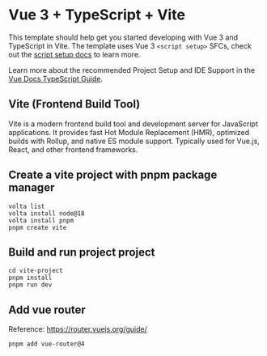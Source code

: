 # Vue 3 + TypeScript + Vite

This template should help get you started developing with Vue 3 and TypeScript in Vite. The template uses Vue 3 `<script setup>` SFCs, check out the [script setup docs](https://v3.vuejs.org/api/sfc-script-setup.html#sfc-script-setup) to learn more.

Learn more about the recommended Project Setup and IDE Support in the [Vue Docs TypeScript Guide](https://vuejs.org/guide/typescript/overview.html#project-setup).

## Vite (Frontend Build Tool)
Vite is a modern frontend build tool and development server for JavaScript applications.
It provides fast Hot Module Replacement (HMR), optimized builds with Rollup, and native ES module support.
Typically used for Vue.js, React, and other frontend frameworks.

## Create a vite project with pnpm package manager
```
volta list
volta install node@18
volta install pnpm
pnpm create vite 
```

## Build and run project project
```
cd vite-project
pnpm install
pnpm run dev
```

## Add vue router
Reference: https://router.vuejs.org/guide/
```
pnpm add vue-router@4
```